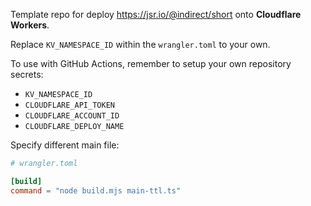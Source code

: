 Template repo for deploy https://jsr.io/@indirect/short onto **Cloudflare Workers**.

Replace `KV_NAMESPACE_ID` within the `wrangler.toml` to your own.

To use with GitHub Actions, remember to setup your own repository secrets:

- `KV_NAMESPACE_ID`
- `CLOUDFLARE_API_TOKEN`
- `CLOUDFLARE_ACCOUNT_ID`
- `CLOUDFLARE_DEPLOY_NAME`

Specify different main file:

```toml
# wrangler.toml

[build]
command = "node build.mjs main-ttl.ts"
```

